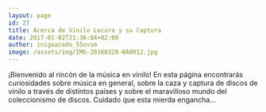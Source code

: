 ```yaml
---
layout: page
id: 27
title: Acerca de Vinilo Locura y su Captura
date: 2017-01-02T21:36:04+02:00
author: inigoacedo_55ovsm
image: /assets/img/IMG-20160320-WA0012.jpg
---
```


¡Bienvenido al rincón de la música en vinilo! En esta página encontrarás curiosidades sobre música en general, sobre la caza y captura de discos de vinilo a través de distintos países y sobre el maravilloso mundo del coleccionismo de discos. Cuidado que esta mierda engancha...
